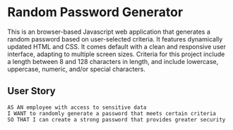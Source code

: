 # Random Password Generator

This is an browser-based Javascript web application that generates a random password based on user-selected criteria. It features dynamically updated HTML and CSS. It comes default with a clean and responsive user interface, adapting to multiple screen sizes. Criteria for this project include a length between 8 and 128 characters in length, and include lowercase, uppercase, numeric, and/or special characters.

## User Story
```
AS AN employee with access to sensitive data
I WANT to randomly generate a password that meets certain criteria
SO THAT I can create a strong password that provides greater security
```

